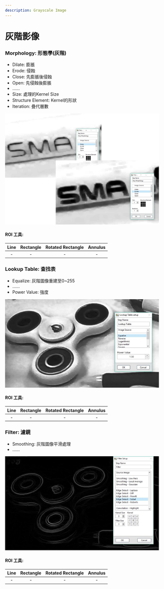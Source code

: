 ```yaml
---
description: Grayscale Image
---
```


# 灰階影像

### Morphology: 形態學\(灰階\)

* Dilate: 膨脹 
* Erode: 侵蝕 
* Close: 先膨脹後侵蝕 
* Open: 先侵蝕後膨脹 
* ……
* Size: 處理的Kernel Size 
* Structure Element: Kernel的形狀
* Iteration: 疊代層數

![](../../../.gitbook/assets/tu-pian-11.png)

#### ROI 工具:

| Line | Rectangle | Rotated Rectangle | Annulus |
| :---: | :---: | :---: | :---: |
| - | - | - | - |

### Lookup Table: 查找表

* Equalize: 灰階圖像重建至0~255 
* ……
* Power Value: 強度

![](../../../.gitbook/assets/tu-pian-12.jpg)

#### ROI 工具:

| Line | Rectangle | Rotated Rectangle | Annulus |
| :---: | :---: | :---: | :---: |
| - | - | - | - |

### Filter: 濾鏡

* Smoothing: 灰階圖像平滑處理 
* ……

![](../../../.gitbook/assets/tu-pian-13.jpg)

#### ROI 工具:

| Line | Rectangle | Rotated Rectangle | Annulus |
| :---: | :---: | :---: | :---: |
| - | - | - | - |

